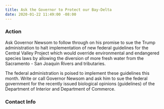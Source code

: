 ```yaml
---
title: Ask the Governor to Protect our Bay-Delta
date: 2020-01-22 11:49:00 -08:00
---
```


### Action
Ask Governor Newsom to follow through on his promise to sue the Trump administration to halt implementation of new federal guidelines for the Central Valley Project which would override environmental and endangered species laws by allowing the diversion of more fresh water from the Sacramento - San Joaquin Rivers and tributaries.  

The federal administration is poised to implement these guidelines this month. Write or call Governor Newsom and ask him to sue the federal government for the recently issued biological opinions (guidelines) of the Department of Interior and Department of Commerce.  

### Contact Info